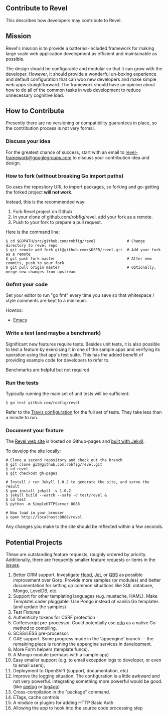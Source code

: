 ## Contribute to Revel

This describes how developers may contribute to Revel.

## Mission

Revel's mission is to provide a batteries-included framework for making large
scale web application development as efficient and maintainable as possible.

The design should be configurable and modular so that it can grow with the
developer. However, it should provide a wonderful un-boxing experience and
default configuration that can woo new developers and make simple web apps
straightforward. The framework should have an opinion about how to do all of the
common tasks in web development to reduce unnecessary cognitive load.

## How to Contribute

Presently there are no versioning or compatibility guarantees in place, so the
contribution process is not very formal.

### Discuss your idea

For the greatest chance of success, start with an email to
[revel-framework@googlegroups.com](mailto:revel-framework@googlegroups.com) to
discuss your contribution idea and design.

### How to fork (without breaking Go import paths)

Go uses the repository URL to import packages, so forking and go-getting the
forked project **will not work**.

Instead, this is the recommended way:

1. Fork Revel project on Github
2. In your clone of github.com/robfig/revel, add your fork as a remote.
3. Push to your fork to prepare a pull request.

Here is the command line: 
```
$ cd $GOPATH/src/github.com/robfig/revel              # Change directory to revel repo
$ git remote add fork git@github.com:$USER/revel.git  # Add your fork as a remote
$ git push fork master                                # After new commits, push to your fork
$ git pull origin master                              # Optionally, merge new changes from upstream
```

### Gofmt your code

Set your editor to run "go fmt" every time you save so that whitespace / style
comments are kept to a minimum.

Howtos:
* [Emacs](http://blog.golang.org/2013/01/go-fmt-your-code.html)

### Write a test (and maybe a benchmark)

Significant new features require tests. Besides unit tests, it is also possible
to test a feature by exercising it in one of the sample apps and verifying its
operation using that app's test suite. This has the added benefit of providing
example code for developers to refer to.

Benchmarks are helpful but not required.

### Run the tests

Typically running the main set of unit tests will be sufficient:

	$ go test github.com/robfig/revel

Refer to the
[Travis configuration](https://github.com/robfig/revel/blob/master/.travis.yml)
for the full set of tests.  They take less than a minute to run.

### Document your feature

The [Revel web site](http://robfig.github.io/revel/) is hosted on Github-pages and 
[built with Jekyll](https://help.github.com/articles/using-jekyll-with-pages).

To develop the site locally:

	# Clone a second repository and check out the branch
	$ git clone git@github.com:robfig/revel.git
	$ cd revel
	$ git checkout gh-pages

	# Install / run Jekyll 1.0.2 to generate the site, and serve the result
	$ gem install jekyll -v 1.0.2
	$ jekyll build --watch --safe -d test/revel &
	$ cd test
	$ python -m SimpleHTTPServer 8088

	# Now load in your browser
	$ open http://localhost:8088/revel

Any changes you make to the site should be reflected within a few seconds.

## Potential Projects

These are outstanding feature requests, roughly ordered by priority.
Additionally, there are frequently smaller feature requests or items in the
[issues](https://github.com/robfig/revel/issues?labels=contributor+ready&page=1&state=open).

1.  Better ORM support.  Investigate [Hood](https://github.com/eaigner/hood), [Jet](https://github.com/eaigner/jet), or [QBS](https://github.com/coocood/qbs) as possible improvement over Gorp.  Provide more samples (or modules) and better documentation for setting up common situations like SQL database, Mongo, LevelDB, etc.
2.	Support for other templating languages (e.g. mustache, HAML).  Make TemplateLoader pluggable.  Use Pongo instead of vanilla Go templates (and update the samples)
12.	Test Fixtures
13.	Authenticity tokens for CSRF protection
5. Coffeescript pre-processor.  Could potentially use [otto](https://github.com/robertkrimen/otto) as a native Go method to compiling.
6.  SCSS/LESS pre-processor.
4.	GAE support.  Some progress made in the 'appengine' branch -- the remaining piece is running the appengine services in development.
3.  More Form helpers (template funcs).
5.	A Mongo module (perhaps with a sample app)
9.	Easy emailer support (e.g. to email exception logs to developer, or even to email users),
9.  Deployment to OpenShift (support, documentation, etc)
16.	Improve the logging situation.  The configuration is a little awkward and not very powerful.  Integrating something more powerful would be good. (like [seelog](https://github.com/cihub/seelog) or [log4go](https://code.google.com/p/log4go/))
10.	Cross-compilation in the "package" command.
11.	ETags, cache controls
14.	A module or plugins for adding HTTP Basic Auth
7.	Allowing the app to hook into the source code processing step
